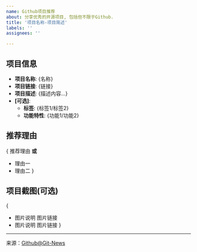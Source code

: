 ```yaml
---
name: Github项目推荐
about: 分享优秀的开源项目, 包括但不限于Github.
title: '项目名称-项目简述'
labels: ''
assignees: ''

---
```



## 项目信息
 - **项目名称**: {名称}
 - **项目链接**: {链接}
 - **项目描述**:
	{描述内容...}
 - **[可选]**:
	- **标签**: {标签1/标签2}
	- **功能特性**: {功能1/功能2}

## 推荐理由
{ 
推荐理由
**或**
- 理由一
- 理由二
}

## 项目截图(可选)
{
- 图片说明
	图片链接
- 图片说明
	图片链接
}




[^_^]: # (请勿修改下面的内容, 感谢🙇‍🙇‍🙇‍!)
<!--
  Template: git_recommend
  Updated: 2020/01/05
-->
* * * * * * * * * * * * * * * * * * * * * * * * * * * * * * * *
来源：[Github@Git-News](https://github.com/Git-News)

